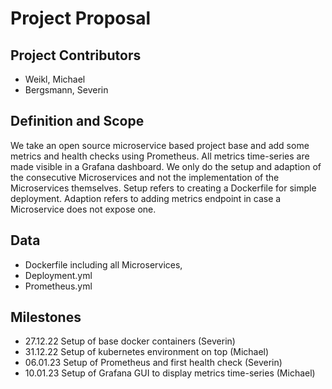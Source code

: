 # Project Proposal

## Project Contributors
- Weikl, Michael
- Bergsmann, Severin

## Definition and Scope

We take an open source microservice based
project base and add some metrics and health
checks using Prometheus. All metrics time-series
are made visible in a Grafana dashboard. We only do 
the setup and adaption of the consecutive Microservices
and not the implementation of the Microservices themselves.
Setup refers to creating a Dockerfile for simple deployment.
Adaption refers to adding metrics endpoint in case a Microservice
does not expose one.

## Data
- Dockerfile including all Microservices,
- Deployment.yml
- Prometheus.yml

## Milestones
- 27.12.22 Setup of base docker containers (Severin)
- 31.12.22 Setup of kubernetes environment on top (Michael)
- 06.01.23 Setup of Prometheus and first health check (Severin)
- 10.01.23 Setup of Grafana GUI to display metrics time-series (Michael)
